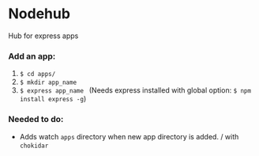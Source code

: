 Nodehub
=======

Hub for express apps

### Add an app:

1. `$ cd apps/`
2. `$ mkdir app_name`
3. `$ express app_name ` (Needs express installed with global option: `$ npm install express -g`)

### Needed to do:

- Adds watch `apps` directory when new app directory is added. / with `chokidar`

